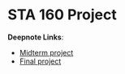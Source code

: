 # STA 160 Project

**Deepnote Links**:
* [Midterm project](https://deepnote.com/workspace/learning-54ad-450f4fe6-3d69-4674-8c6c-5bfc6cfa91ff/project/STA-160-41a22a82-104a-4b8f-961b-97a3a5ef83d9/notebook/STA%20160%20Midterm%20Project-3c17d12ebc174ebab5e5df0458e7a890)
* [Final project](https://deepnote.com/workspace/learning-54ad-450f4fe6-3d69-4674-8c6c-5bfc6cfa91ff/project/STA-160-41a22a82-104a-4b8f-961b-97a3a5ef83d9/notebook/STA%20160%20Final%20Project%20Code-6a0c2f33f8b24f5da6fba202d0115493)
